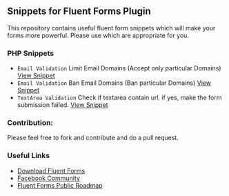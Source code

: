 ## Snippets for Fluent Forms Plugin
This repository contains useful fluent form snippets which will make your forms more powerful.
Please use which are appropriate for you.


### PHP Snippets

- `Email Validation` Limit Email Domains (Accept only particular Domains) [View Snippet](https://github.com/WPManageNinja/fluentform-snippets/wiki/Limit-Email-Domains)
- `Email Validation` Ban Email Domains (Ban particular Domains) [View Snippet](https://github.com/WPManageNinja/fluentform-snippets/wiki/Ban-Email-Domains)
- `TextArea Validation` Check if textarea contain url. if yes, make the form submission failed. [View Snippet](https://github.com/WPManageNinja/fluentform-snippets/blob/master/php-snippets/custom-validation-example.php)


### Contribution:
Please feel free to fork and contribute and do a pull request.

### Useful Links

- [Download Fluent Forms](https://wordpress.org/plugins/fluentform)
- [Facebook Community](https://www.facebook.com/groups/fluentforms/)
- [Fluent Forms Public Roadmap](https://trello.com/b/FaDlAD9B/public-roadmap-wp-fluent-forms)
